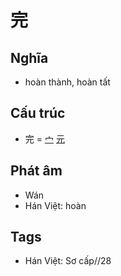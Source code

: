 # 完

## Nghĩa

* hoàn thành, hoàn tất

## Cấu trúc
* 完 = [宀](宀.md) [元](元.md)

## Phát âm

* Wán
* Hán Việt: hoàn

## Tags
* Hán Việt: Sơ cấp//28

<script>window.HANZI_FIELD='完';</script>
